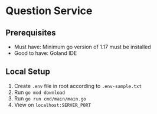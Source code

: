 # Question Service

## Prerequisites
- Must have: Minimum go version of 1.17 must be installed
- Good to have: Goland IDE

## Local Setup
1. Create `.env` file in root according to `.env-sample.txt`
2. Run `go mod download`
3. Run `go run cmd/main/main.go`
4. View on `localhost:SERVER_PORT`
